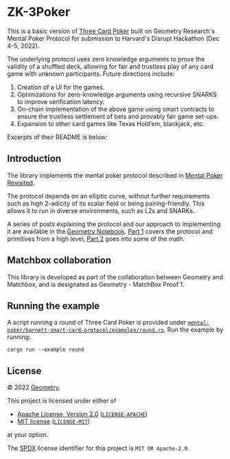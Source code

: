 # ZK-3Poker

This is a basic version of [Three Card Poker](https://www.wikiwand.com/en/Three_Card_Poker) built on Geometry Research's Mental Poker Protocol for submission to Harvard's Disrupt Hackathon (Dec 4-5, 2022). 

The underlying protocol uses zero knowledge arguments to prove the validity of a shuffled deck, allowing for fair and trustless play of any card game with unknown participants. 
Future directions include:
1.	Creation of a UI for the games.
2.	Optimizations for zero-knowledge arguments using recursive SNARKS to improve verification latency.
3.	On-chain implementation of the above game using smart contracts to ensure the trustless settlement of bets and provably fair game set-ups. 
4.	Expansion to other card games like Texas Hold’em, blackjack, etc. 

Excerpts of their README is below:

## Introduction

The library implements the mental poker protocol described in [Mental Poker Revisited](https://www.semanticscholar.org/paper/Mental-Poker-Revisited-Barnett-Smart/8aaa1245c5876c78564c3f2df36ca615686d1402).

The protocol depends on an elliptic curve, without further requirements such as high 2-adicity of its scalar field or being pairing-friendly. This allows it to run in diverse environments, such as L2s and SNARKs.

A series of posts explaining the protocol and our approach to implementing it are available in the [Geometry Notebook](https://geometryresearch.xyz/notebook). [Part 1](https://geometryresearch.xyz/notebook/mental-poker-in-the-age-of-snarks-part-1) covers the protocol and primitives from a high level, [Part 2](https://geometryresearch.xyz/notebook/mental-poker-in-the-age-of-snarks-part-2) goes into some of the math.

## Matchbox collaboration

This library is developed as part of the collaboration between Geometry and Matchbox, and is designated as Geometry - MatchBox Proof 1. 

## Running the example

A script running a round of Three Card Poker is provided under [`mental-poker/barnett-smart-card-protocol/examples/round.rs`](https://github.com/reiy24/zk-3poker/blob/main/barnett-smart-card-protocol/examples/round.rs). Run the example by running:

```
cargo run --example round
```

## License

&copy; 2022 [Geometry](https://geometryresearch.xyz).

This project is licensed under either of

- [Apache License, Version 2.0](https://www.apache.org/licenses/LICENSE-2.0) ([`LICENSE-APACHE`](LICENSE-APACHE))
- [MIT license](https://opensource.org/licenses/MIT) ([`LICENSE-MIT`](LICENSE-MIT))

at your option.

The [SPDX](https://spdx.dev) license identifier for this project is `MIT OR Apache-2.0`.
